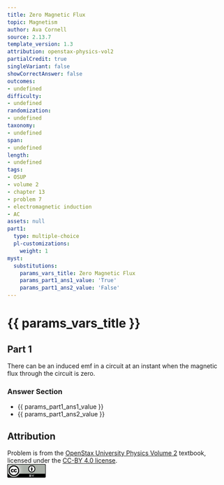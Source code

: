 ```yaml
---
title: Zero Magnetic Flux
topic: Magnetism
author: Ava Cornell
source: 2.13.7
template_version: 1.3
attribution: openstax-physics-vol2
partialCredit: true
singleVariant: false
showCorrectAnswer: false
outcomes:
- undefined
difficulty:
- undefined
randomization:
- undefined
taxonomy:
- undefined
span:
- undefined
length:
- undefined
tags:
- OSUP
- volume 2
- chapter 13
- problem 7
- electromagnetic induction
- AC
assets: null
part1:
  type: multiple-choice
  pl-customizations:
    weight: 1
myst:
  substitutions:
    params_vars_title: Zero Magnetic Flux
    params_part1_ans1_value: 'True'
    params_part1_ans2_value: 'False'
---
```

# {{ params_vars_title }}

## Part 1

There can be an induced emf in a circuit at an instant when the magnetic flux through the circuit is zero.

### Answer Section

- {{ params_part1_ans1_value }}
- {{ params_part1_ans2_value }}

## Attribution

Problem is from the [OpenStax University Physics Volume 2](https://openstax.org/details/books/university-physics-volume-2) textbook, licensed under the [CC-BY 4.0 license](https://creativecommons.org/licenses/by/4.0/).<br>![Image representing the Creative Commons 4.0 BY license.](https://raw.githubusercontent.com/firasm/bits/master/by.png)